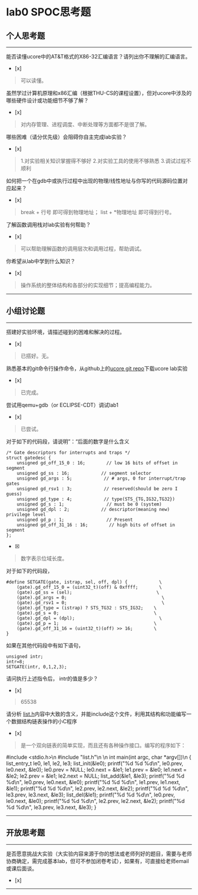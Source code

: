 # lab0 SPOC思考题

## 个人思考题

---

能否读懂ucore中的AT&T格式的X86-32汇编语言？请列出你不理解的汇编语言。
- [x]  

>  可以读懂。

虽然学过计算机原理和x86汇编（根据THU-CS的课程设置），但对ucore中涉及的哪些硬件设计或功能细节不够了解？
- [x]  

>  对内存管理、进程调度、中断处理等方面都不是很了解。


哪些困难（请分优先级）会阻碍你自主完成lab实验？
- [x]  

>   1.对实验相关知识掌握得不够好
    2.对实验工具的使用不够熟悉
    3.调试过程不顺利

如何把一个在gdb中或执行过程中出现的物理/线性地址与你写的代码源码位置对应起来？
- [x]  

>   break + 行号 即可得到物理地址；
    list + \*物理地址 即可得到行号。

了解函数调用栈对lab实验有何帮助？
- [x]  

>   可以帮助理解函数的调用层次和调用过程，帮助调试。

你希望从lab中学到什么知识？
- [x]  

>   操作系统的整体结构和各部分的实现细节；提高编程能力。

---

## 小组讨论题

---

搭建好实验环境，请描述碰到的困难和解决的过程。
- [x]  

> 已搭好。无。

熟悉基本的git命令行操作命令，从github上的[ucore git repo](http://www.github.com/chyyuu/ucore_lab)下载ucore lab实验
- [x]  

> 已完成。

尝试用qemu+gdb（or ECLIPSE-CDT）调试lab1
- [x]  

> 已尝试。

对于如下的代码段，请说明”：“后面的数字是什么含义
```
/* Gate descriptors for interrupts and traps */
struct gatedesc {
    unsigned gd_off_15_0 : 16;        // low 16 bits of offset in segment
    unsigned gd_ss : 16;            // segment selector
    unsigned gd_args : 5;            // # args, 0 for interrupt/trap gates
    unsigned gd_rsv1 : 3;            // reserved(should be zero I guess)
    unsigned gd_type : 4;            // type(STS_{TG,IG32,TG32})
    unsigned gd_s : 1;                // must be 0 (system)
    unsigned gd_dpl : 2;            // descriptor(meaning new) privilege level
    unsigned gd_p : 1;                // Present
    unsigned gd_off_31_16 : 16;        // high bits of offset in segment
};
```
- [x]  

> 数字表示位域长度。

对于如下的代码段，
```
#define SETGATE(gate, istrap, sel, off, dpl) {            \
    (gate).gd_off_15_0 = (uint32_t)(off) & 0xffff;        \
    (gate).gd_ss = (sel);                                \
    (gate).gd_args = 0;                                    \
    (gate).gd_rsv1 = 0;                                    \
    (gate).gd_type = (istrap) ? STS_TG32 : STS_IG32;    \
    (gate).gd_s = 0;                                    \
    (gate).gd_dpl = (dpl);                                \
    (gate).gd_p = 1;                                    \
    (gate).gd_off_31_16 = (uint32_t)(off) >> 16;        \
}
```
如果在其他代码段中有如下语句，
```
unsigned intr;
intr=8;
SETGATE(intr, 0,1,2,3);
```
请问执行上述指令后， intr的值是多少？
- [x]  

> 65538

请分析 [list.h](https://github.com/chyyuu/ucore_lab/blob/master/labcodes/lab2/libs/list.h)内容中大致的含义，并能include这个文件，利用其结构和功能编写一个数据结构链表操作的小C程序
- [x]  

> 是一个双向链表的简单实现，而且还有各种操作接口。编写的程序如下：

  #include <stdio.h>\n
  #include "list.h"\n
\n
  int main(int argc, char *argv[])\n
  {
      list_entry_t le0, le1, le2, le3;
      list_init(&le0);
      printf("%d %d %d\n", le0.prev, le0.next, &le0);
      le0.prev = NULL;
      le0.next = &le1;
      le1.prev = &le0;
      le1.next = &le2;
      le2.prev = &le1;
      le2.next = NULL;
      list_add(&le1, &le3);
      printf("%d %d %d\n", le0.prev, le0.next, &le0);
      printf("%d %d %d\n", le1.prev, le1.next, &le1);
      printf("%d %d %d\n", le2.prev, le2.next, &le2);
      printf("%d %d %d\n", le3.prev, le3.next, &le3);
      list_del(&le1);
      printf("%d %d %d\n", le0.prev, le0.next, &le0);
      printf("%d %d %d\n", le2.prev, le2.next, &le2);
      printf("%d %d %d\n", le3.prev, le3.next, &le3);
  }

---

## 开放思考题

---

是否愿意挑战大实验（大实验内容来源于你的想法或老师列好的题目，需要与老师协商确定，需完成基本lab，但可不参加闭卷考试），如果有，可直接给老师email或课后面谈。
- [x]  

>  

---
